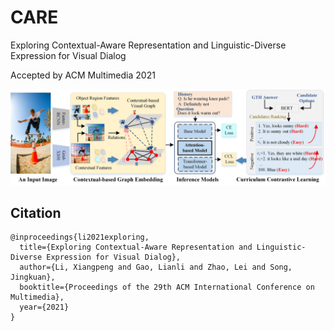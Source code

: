 # CARE
Exploring Contextual-Aware Representation and Linguistic-Diverse Expression for Visual Dialog

Accepted by ACM Multimedia 2021

![framework](https://github.com/lixiangpengcs/CARE/blob/main/framework.jpg)

## Citation
```
@inproceedings{li2021exploring,
  title={Exploring Contextual-Aware Representation and Linguistic-Diverse Expression for Visual Dialog},
  author={Li, Xiangpeng and Gao, Lianli and Zhao, Lei and Song, Jingkuan},
  booktitle={Proceedings of the 29th ACM International Conference on Multimedia},
  year={2021}
}
```
